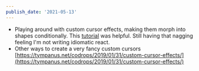 ```yaml
---
publish_date: '2021-05-13'
---
```


- Playing around with custom cursor effects, making them morph into shapes conditionally. This [tutorial](https://www.youtube.com/watch?v=m5oouFzHf7w) was helpful. Still having that nagging feeling I'm not writing idiomatic react.
- Other ways to create a very fancy custom cursors [https://tympanus.net/codrops/2019/01/31/custom-cursor-effects/](https://tympanus.net/codrops/2019/01/31/custom-cursor-effects/)
